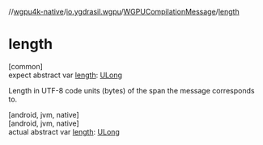 //[wgpu4k-native](../../../index.md)/[io.ygdrasil.wgpu](../index.md)/[WGPUCompilationMessage](index.md)/[length](length.md)

# length

[common]\
expect abstract var [length](length.md): [ULong](https://kotlinlang.org/api/core/kotlin-stdlib/kotlin/-u-long/index.html)

Length in UTF-8 code units (bytes) of the span the message corresponds to.

[android, jvm, native]\
[android, jvm, native]\
actual abstract var [length](length.md): [ULong](https://kotlinlang.org/api/core/kotlin-stdlib/kotlin/-u-long/index.html)